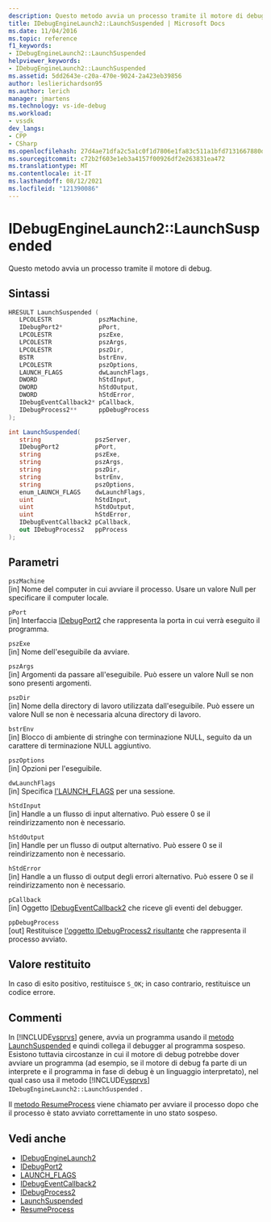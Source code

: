 ```yaml
---
description: Questo metodo avvia un processo tramite il motore di debug.
title: IDebugEngineLaunch2::LaunchSuspended | Microsoft Docs
ms.date: 11/04/2016
ms.topic: reference
f1_keywords:
- IDebugEngineLaunch2::LaunchSuspended
helpviewer_keywords:
- IDebugEngineLaunch2::LaunchSuspended
ms.assetid: 5dd2643e-c20a-470e-9024-2a423eb39856
author: leslierichardson95
ms.author: lerich
manager: jmartens
ms.technology: vs-ide-debug
ms.workload:
- vssdk
dev_langs:
- CPP
- CSharp
ms.openlocfilehash: 27d4ae71dfa2c5a1c0f1d7806e1fa83c511a1bfd7131667880dce3dc5b3db54a
ms.sourcegitcommit: c72b2f603e1eb3a4157f00926df2e263831ea472
ms.translationtype: MT
ms.contentlocale: it-IT
ms.lasthandoff: 08/12/2021
ms.locfileid: "121390086"
---
```

# <a name="idebugenginelaunch2launchsuspended"></a>IDebugEngineLaunch2::LaunchSuspended
Questo metodo avvia un processo tramite il motore di debug.

## <a name="syntax"></a>Sintassi

```cpp
HRESULT LaunchSuspended ( 
   LPCOLESTR             pszMachine,
   IDebugPort2*          pPort,
   LPCOLESTR             pszExe,
   LPCOLESTR             pszArgs,
   LPCOLESTR             pszDir,
   BSTR                  bstrEnv,
   LPCOLESTR             pszOptions,
   LAUNCH_FLAGS          dwLaunchFlags,
   DWORD                 hStdInput,
   DWORD                 hStdOutput,
   DWORD                 hStdError,
   IDebugEventCallback2* pCallback,
   IDebugProcess2**      ppDebugProcess
);
```

```csharp
int LaunchSuspended(
   string               pszServer,
   IDebugPort2          pPort,
   string               pszExe,
   string               pszArgs,
   string               pszDir,
   string               bstrEnv,
   string               pszOptions,
   enum_LAUNCH_FLAGS    dwLaunchFlags,
   uint                 hStdInput,
   uint                 hStdOutput,
   uint                 hStdError,
   IDebugEventCallback2 pCallback,
   out IDebugProcess2   ppProcess
);
```

## <a name="parameters"></a>Parametri
`pszMachine`\
[in] Nome del computer in cui avviare il processo. Usare un valore Null per specificare il computer locale.

`pPort`\
[in] Interfaccia [IDebugPort2](../../../extensibility/debugger/reference/idebugport2.md) che rappresenta la porta in cui verrà eseguito il programma.

`pszExe`\
[in] Nome dell'eseguibile da avviare.

`pszArgs`\
[in] Argomenti da passare all'eseguibile. Può essere un valore Null se non sono presenti argomenti.

`pszDir`\
[in] Nome della directory di lavoro utilizzata dall'eseguibile. Può essere un valore Null se non è necessaria alcuna directory di lavoro.

`bstrEnv`\
[in] Blocco di ambiente di stringhe con terminazione NULL, seguito da un carattere di terminazione NULL aggiuntivo.

`pszOptions`\
[in] Opzioni per l'eseguibile.

`dwLaunchFlags`\
[in] Specifica [l'LAUNCH_FLAGS](../../../extensibility/debugger/reference/launch-flags.md) per una sessione.

`hStdInput`\
[in] Handle a un flusso di input alternativo. Può essere 0 se il reindirizzamento non è necessario.

`hStdOutput`\
[in] Handle per un flusso di output alternativo. Può essere 0 se il reindirizzamento non è necessario.

`hStdError`\
[in] Handle a un flusso di output degli errori alternativo. Può essere 0 se il reindirizzamento non è necessario.

`pCallback`\
[in] Oggetto [IDebugEventCallback2](../../../extensibility/debugger/reference/idebugeventcallback2.md) che riceve gli eventi del debugger.

`ppDebugProcess`\
[out] Restituisce [l'oggetto IDebugProcess2 risultante](../../../extensibility/debugger/reference/idebugprocess2.md) che rappresenta il processo avviato.

## <a name="return-value"></a>Valore restituito
 In caso di esito positivo, restituisce `S_OK`; in caso contrario, restituisce un codice errore.

## <a name="remarks"></a>Commenti
 In [!INCLUDE[vsprvs](../../../code-quality/includes/vsprvs_md.md)] genere, avvia un programma usando il [metodo LaunchSuspended](../../../extensibility/debugger/reference/idebugportex2-launchsuspended.md) e quindi collega il debugger al programma sospeso. Esistono tuttavia circostanze in cui il motore di debug potrebbe dover avviare un programma (ad esempio, se il motore di debug fa parte di un interprete e il programma in fase di debug è un linguaggio interpretato), nel qual caso usa il metodo [!INCLUDE[vsprvs](../../../code-quality/includes/vsprvs_md.md)] `IDebugEngineLaunch2::LaunchSuspended` .

 Il [metodo ResumeProcess](../../../extensibility/debugger/reference/idebugenginelaunch2-resumeprocess.md) viene chiamato per avviare il processo dopo che il processo è stato avviato correttamente in uno stato sospeso.

## <a name="see-also"></a>Vedi anche
- [IDebugEngineLaunch2](../../../extensibility/debugger/reference/idebugenginelaunch2.md)
- [IDebugPort2](../../../extensibility/debugger/reference/idebugport2.md)
- [LAUNCH_FLAGS](../../../extensibility/debugger/reference/launch-flags.md)
- [IDebugEventCallback2](../../../extensibility/debugger/reference/idebugeventcallback2.md)
- [IDebugProcess2](../../../extensibility/debugger/reference/idebugprocess2.md)
- [LaunchSuspended](../../../extensibility/debugger/reference/idebugportex2-launchsuspended.md)
- [ResumeProcess](../../../extensibility/debugger/reference/idebugenginelaunch2-resumeprocess.md)
